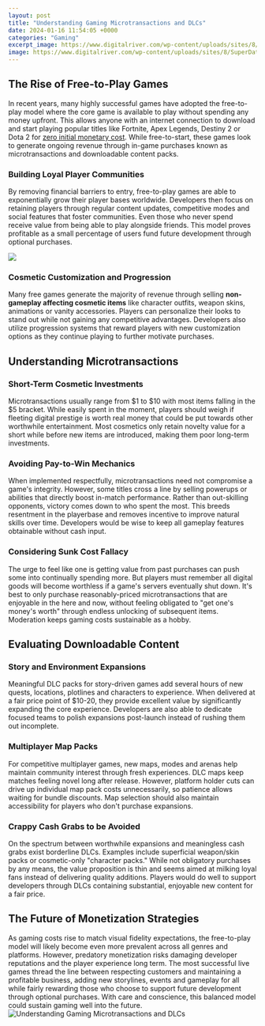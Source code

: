 ```yaml
---
layout: post
title: "Understanding Gaming Microtransactions and DLCs"
date: 2024-01-16 11:54:05 +0000
categories: "Gaming"
excerpt_image: https://www.digitalriver.com/wp-content/uploads/sites/8/SuperData-Slide_Page_12.jpg
image: https://www.digitalriver.com/wp-content/uploads/sites/8/SuperData-Slide_Page_12.jpg
---
```


## The Rise of Free-to-Play Games
In recent years, many highly successful games have adopted the free-to-play model where the core game is available to play without spending any money upfront. This allows anyone with an internet connection to download and start playing popular titles like Fortnite, Apex Legends, Destiny 2 or Dota 2 for [zero initial monetary cost](https://store.fi.io.vn/dachshund-wiener-dog-i-love-dachshund-cute-animal-tees-63-doxie-dog-1). While free-to-start, these games look to generate ongoing revenue through in-game purchases known as microtransactions and downloadable content packs. 
### Building Loyal Player Communities  
By removing financial barriers to entry, free-to-play games are able to exponentially grow their player bases worldwide. Developers then focus on retaining players through regular content updates, competitive modes and social features that foster communities. Even those who never spend receive value from being able to play alongside friends. This model proves profitable as a small percentage of users fund future development through optional purchases.

![](https://www.how2shout.com/wp-content/uploads/2019/12/What-are-Microtransactions-in-games.jpg)
### Cosmetic Customization and Progression
Many free games generate the majority of revenue through selling **non-gameplay affecting cosmetic items** like character outfits, weapon skins, animations or vanity accessories. Players can personalize their looks to stand out while not gaining any competitive advantages. Developers also utilize progression systems that reward players with new customization options as they continue playing to further motivate purchases.
## Understanding Microtransactions
### Short-Term Cosmetic Investments   
Microtransactions usually range from $1 to $10 with most items falling in the $5 bracket. While easily spent in the moment, players should weigh if fleeting digital prestige is worth real money that could be put towards other worthwhile entertainment. Most cosmetics only retain novelty value for a short while before new items are introduced, making them poor long-term investments.
### Avoiding Pay-to-Win Mechanics
When implemented respectfully, microtransactions need not compromise a game's integrity. However, some titles cross a line by selling powerups or abilities that directly boost in-match performance. Rather than out-skilling opponents, victory comes down to who spent the most. This breeds resentment in the playerbase and removes incentive to improve natural skills over time. Developers would be wise to keep all gameplay features obtainable without cash input. 
### Considering Sunk Cost Fallacy  
The urge to feel like one is getting value from past purchases can push some into continually spending more. But players must remember all digital goods will become worthless if a game's servers eventually shut down. It's best to only purchase reasonably-priced microtransactions that are enjoyable in the here and now, without feeling obligated to "get one's money's worth" through endless unlocking of subsequent items. Moderation keeps gaming costs sustainable as a hobby.
## Evaluating Downloadable Content
### Story and Environment Expansions
Meaningful DLC packs for story-driven games add several hours of new quests, locations, plotlines and characters to experience. When delivered at a fair price point of $10-20, they provide excellent value by significantly expanding the core experience. Developers are also able to dedicate focused teams to polish expansions post-launch instead of rushing them out incomplete.
### Multiplayer Map Packs  
For competitive multiplayer games, new maps, modes and arenas help maintain community interest through fresh experiences. DLC maps keep matches feeling novel long after release. However, platform holder cuts can drive up individual map pack costs unnecessarily, so patience allows waiting for bundle discounts. Map selection should also maintain accessibility for players who don't purchase expansions. 
### Crappy Cash Grabs to be Avoided
On the spectrum between worthwhile expansions and meaningless cash grabs exist borderline DLCs. Examples include superficial weapon/skin packs or cosmetic-only "character packs." While not obligatory purchases by any means, the value proposition is thin and seems aimed at milking loyal fans instead of delivering quality additions. Players would do well to support developers through DLCs containing substantial, enjoyable new content for a fair price.
## The Future of Monetization Strategies
As gaming costs rise to match visual fidelity expectations, the free-to-play model will likely become even more prevalent across all genres and platforms. However, predatory monetization risks damaging developer reputations and the player experience long term. The most successful live games thread the line between respecting customers and maintaining a profitable business, adding new storylines, events and gameplay for all while fairly rewarding those who choose to support future development through optional purchases. With care and conscience, this balanced model could sustain gaming well into the future.
![Understanding Gaming Microtransactions and DLCs](https://www.digitalriver.com/wp-content/uploads/sites/8/SuperData-Slide_Page_12.jpg)